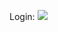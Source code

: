Login:
<img src="https://github.com/vishwa010305/React_IRC/blob/main/Project/Git%20images/img%201.png](https://github.com/vishwa010305/PROJECT/blob/main/pic/Screenshot%20(84).png">
